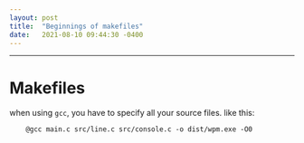 ```yaml
---
layout: post
title:  "Beginnings of makefiles"
date:   2021-08-10 09:44:30 -0400
---
```

***

# Makefiles

when using `gcc`, you have to specify all your source files. like this:

        @gcc main.c src/line.c src/console.c -o dist/wpm.exe -O0
